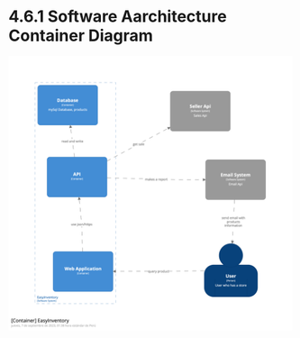 # 4.6.1 Software Aarchitecture Container Diagram
![Context-Diagram](/Docs//Capitulo%20IV/4.6.%20Domain-Drive%20Software%20Architecture/img/structurizr-Container-001.png)